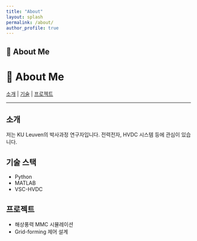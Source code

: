 ```yaml
---
title: "About"
layout: splash
permalink: /about/
author_profile: true
---
```


## 👋 About Me


# 👋 About Me

[소개](#intro) | [기술](#skills) | [프로젝트](#projects)

---

## 소개
<a id="intro"></a>
저는 KU Leuven의 박사과정 연구자입니다. 전력전자, HVDC 시스템 등에 관심이 있습니다.

## 기술 스택
<a id="skills"></a>
- Python  
- MATLAB  
- VSC-HVDC  

## 프로젝트
<a id="projects"></a>
- 해상풍력 MMC 시뮬레이션  
- Grid-forming 제어 설계